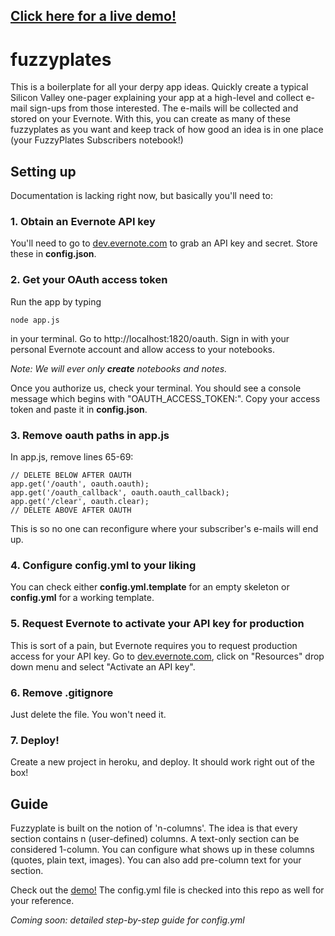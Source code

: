## [Click here for a live demo!](http://fuzzy-plate-demo.herokuapp.com)


# fuzzyplates

This is a boilerplate for all your derpy app ideas. Quickly create a typical Silicon Valley one-pager explaining your app at a high-level and collect e-mail sign-ups from those interested. The e-mails will be collected and stored on your Evernote. With this, you can create as many of these fuzzyplates as you want and keep track of how good an idea is in one place (your FuzzyPlates Subscribers notebook!)

## Setting up

Documentation is lacking right now, but basically you'll need to:

### 1. Obtain an Evernote API key

You'll need to go to [dev.evernote.com](http://dev.evernote.com/) to grab an API key and secret. Store these in **config.json**.

### 2. Get your OAuth access token

Run the app by typing

    node app.js

in your terminal. Go to http://localhost:1820/oauth. Sign in with your personal Evernote account and allow access to your notebooks.

*Note: We will ever only **create** notebooks and notes.*

Once you authorize us, check your terminal. You should see a console message which begins with "OAUTH_ACCESS_TOKEN:". Copy your access token and paste it in **config.json**.

### 3. Remove oauth paths in app.js

In app.js, remove lines 65-69:

    // DELETE BELOW AFTER OAUTH
    app.get('/oauth', oauth.oauth);
    app.get('/oauth_callback', oauth.oauth_callback);
    app.get('/clear', oauth.clear);
    // DELETE ABOVE AFTER OAUTH

This is so no one can reconfigure where your subscriber's e-mails will end up.

### 4. Configure config.yml to your liking

You can check either **config.yml.template** for an empty skeleton or **config.yml** for a working template.

### 5. Request Evernote to activate your API key for production

This is sort of a pain, but Evernote requires you to request production access for your API key. Go to [dev.evernote.com](http://dev.evernote.com/), click on "Resources" drop down menu and select "Activate an API key".

### 6. Remove .gitignore

Just delete the file. You won't need it.

### 7. Deploy!

Create a new project in heroku, and deploy. It should work right out of the box!

## Guide

Fuzzyplate is built on the notion of 'n-columns'. The idea is that every section contains n (user-defined) columns. A text-only section can be considered 1-column. You can configure what shows up in these columns (quotes, plain text, images). You can also add pre-column text for your section.

Check out the [demo!](http://fuzzy-plate-demo.herokuapp.com) The config.yml file is checked into this repo as well for your reference.

*Coming soon: detailed step-by-step guide for config.yml*
